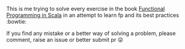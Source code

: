 This is me trying to solve every exercise in the book [Functional Programming in Scala](https://www.manning.com/books/functional-programming-in-scala) in an attempt to learn fp and its best practices :bowtie:

If you find any mistake or a better way of solving a problem, please comment, raise an issue or better submit pr :stuck_out_tongue_winking_eye: